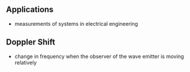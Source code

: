 ## Applications
- measurements of systems in electrical engineering

## Doppler Shift
- change in frequency when the observer of the wave emitter is moving relatively